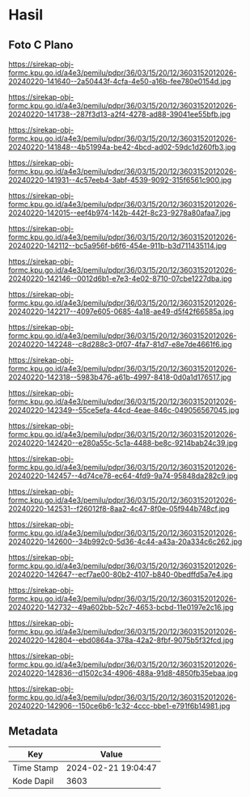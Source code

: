 # Hasil

## Foto C Plano

https://sirekap-obj-formc.kpu.go.id/a4e3/pemilu/pdpr/36/03/15/20/12/3603152012026-20240220-141640--2a50443f-4cfa-4e50-a16b-fee780e0154d.jpg

https://sirekap-obj-formc.kpu.go.id/a4e3/pemilu/pdpr/36/03/15/20/12/3603152012026-20240220-141738--287f3d13-a2f4-4278-ad88-39041ee55bfb.jpg

https://sirekap-obj-formc.kpu.go.id/a4e3/pemilu/pdpr/36/03/15/20/12/3603152012026-20240220-141848--4b51994a-be42-4bcd-ad02-59dc1d260fb3.jpg

https://sirekap-obj-formc.kpu.go.id/a4e3/pemilu/pdpr/36/03/15/20/12/3603152012026-20240220-141931--4c57eeb4-3abf-4539-9092-315f6561c900.jpg

https://sirekap-obj-formc.kpu.go.id/a4e3/pemilu/pdpr/36/03/15/20/12/3603152012026-20240220-142015--eef4b974-142b-442f-8c23-9278a80afaa7.jpg

https://sirekap-obj-formc.kpu.go.id/a4e3/pemilu/pdpr/36/03/15/20/12/3603152012026-20240220-142112--bc5a956f-b6f6-454e-911b-b3d711435114.jpg

https://sirekap-obj-formc.kpu.go.id/a4e3/pemilu/pdpr/36/03/15/20/12/3603152012026-20240220-142146--0012d6b1-e7e3-4e02-8710-07cbe1227dba.jpg

https://sirekap-obj-formc.kpu.go.id/a4e3/pemilu/pdpr/36/03/15/20/12/3603152012026-20240220-142217--4097e605-0685-4a18-ae49-d5f42f66585a.jpg

https://sirekap-obj-formc.kpu.go.id/a4e3/pemilu/pdpr/36/03/15/20/12/3603152012026-20240220-142248--c8d288c3-0f07-4fa7-81d7-e8e7de4661f6.jpg

https://sirekap-obj-formc.kpu.go.id/a4e3/pemilu/pdpr/36/03/15/20/12/3603152012026-20240220-142318--5983b476-a61b-4997-8418-0d0a1d176517.jpg

https://sirekap-obj-formc.kpu.go.id/a4e3/pemilu/pdpr/36/03/15/20/12/3603152012026-20240220-142349--55ce5efa-44cd-4eae-846c-049056567045.jpg

https://sirekap-obj-formc.kpu.go.id/a4e3/pemilu/pdpr/36/03/15/20/12/3603152012026-20240220-142420--e280a55c-5c1a-4488-be8c-9214bab24c39.jpg

https://sirekap-obj-formc.kpu.go.id/a4e3/pemilu/pdpr/36/03/15/20/12/3603152012026-20240220-142457--4d74ce78-ec64-4fd9-9a74-95848da282c9.jpg

https://sirekap-obj-formc.kpu.go.id/a4e3/pemilu/pdpr/36/03/15/20/12/3603152012026-20240220-142531--f26012f8-8aa2-4c47-8f0e-05f944b748cf.jpg

https://sirekap-obj-formc.kpu.go.id/a4e3/pemilu/pdpr/36/03/15/20/12/3603152012026-20240220-142600--34b992c0-5d36-4c44-a43a-20a334c6c262.jpg

https://sirekap-obj-formc.kpu.go.id/a4e3/pemilu/pdpr/36/03/15/20/12/3603152012026-20240220-142647--ecf7ae00-80b2-4107-b840-0bedffd5a7e4.jpg

https://sirekap-obj-formc.kpu.go.id/a4e3/pemilu/pdpr/36/03/15/20/12/3603152012026-20240220-142732--49a602bb-52c7-4653-bcbd-11e0197e2c16.jpg

https://sirekap-obj-formc.kpu.go.id/a4e3/pemilu/pdpr/36/03/15/20/12/3603152012026-20240220-142804--ebd0864a-378a-42a2-8fbf-9075b5f32fcd.jpg

https://sirekap-obj-formc.kpu.go.id/a4e3/pemilu/pdpr/36/03/15/20/12/3603152012026-20240220-142836--d1502c34-4906-488a-91d8-4850fb35ebaa.jpg

https://sirekap-obj-formc.kpu.go.id/a4e3/pemilu/pdpr/36/03/15/20/12/3603152012026-20240220-142906--150ce6b6-1c32-4ccc-bbe1-e791f6b14981.jpg


## Metadata

| Key        | Value               |
| ---------- | ------------------- |
| Time Stamp | 2024-02-21 19:04:47 |
| Kode Dapil | 3603                |



